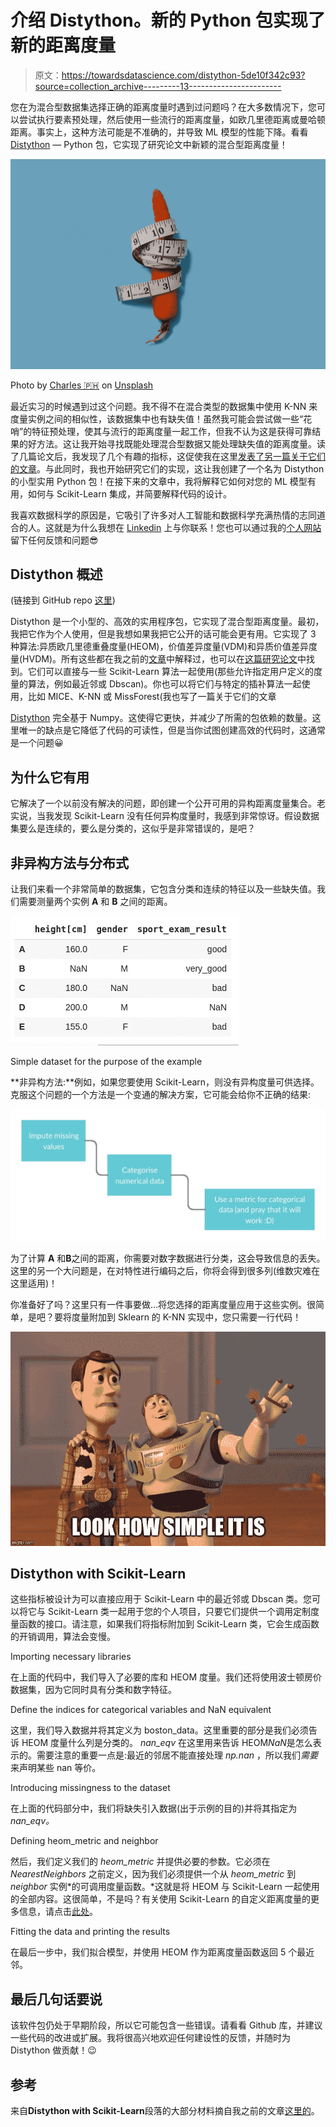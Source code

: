 # 介绍 Distython。新的 Python 包实现了新的距离度量

> 原文：<https://towardsdatascience.com/distython-5de10f342c93?source=collection_archive---------13----------------------->

您在为混合型数据集选择正确的距离度量时遇到过问题吗？在大多数情况下，您可以尝试执行要素预处理，然后使用一些流行的距离度量，如欧几里德距离或曼哈顿距离。事实上，这种方法可能是不准确的，并导致 ML 模型的性能下降。看看 [Distython](https://github.com/KacperKubara/distython) — Python 包，它实现了研究论文中新颖的混合型距离度量！

![](img/c280db3fa311f768d7299d75df435c64.png)

Photo by [Charles 🇵🇭](https://unsplash.com/@charlesdeluvio?utm_source=medium&utm_medium=referral) on [Unsplash](https://unsplash.com?utm_source=medium&utm_medium=referral)

最近实习的时候遇到过这个问题。我不得不在混合类型的数据集中使用 K-NN 来度量实例之间的相似性，该数据集中也有缺失值！虽然我可能会尝试做一些“花哨”的特征预处理，使其与流行的距离度量一起工作，但我不认为这是获得可靠结果的好方法。这让我开始寻找既能处理混合型数据又能处理缺失值的距离度量。读了几篇论文后，我发现了几个有趣的指标，这促使我在这里[发表了另一篇关于它们的文章](/the-proper-way-of-handling-mixed-type-data-state-of-the-art-distance-metrics-505eda236400)。与此同时，我也开始研究它们的实现，这让我创建了一个名为 Distython 的小型实用 Python 包！在接下来的文章中，我将解释它如何对您的 ML 模型有用，如何与 Scikit-Learn 集成，并简要解释代码的设计。

我喜欢数据科学的原因是，它吸引了许多对人工智能和数据科学充满热情的志同道合的人。这就是为什么我想在 [Linkedin](http://www.linkedin.com/in/kacperkubara?source=post_page---------------------------) 上与你联系！您也可以通过我的[个人网站](http://www.kacperkubara.com/?source=post_page---------------------------)留下任何反馈和问题😎

## Distython 概述

(链接到 GitHub repo [这里](https://github.com/KacperKubara/distython))

Distython 是一个小型的、高效的实用程序包，它实现了混合型距离度量。最初，我把它作为个人使用，但是我想如果我把它公开的话可能会更有用。它实现了 3 种算法:异质欧几里德重叠度量(HEOM)，价值差异度量(VDM)和异质价值差异度量(HVDM)。所有这些都在我之前的[文章](/the-proper-way-of-handling-mixed-type-data-state-of-the-art-distance-metrics-505eda236400)中解释过，也可以在[这篇研究论文](https://arxiv.org/pdf/cs/9701101.pdf)中找到。它们可以直接与一些 Scikit-Learn 算法一起使用(那些允许指定用户定义的度量的算法，例如最近邻或 Dbscan)。你也可以将它们与特定的插补算法一起使用，比如 MICE、K-NN 或 MissForest(我也写了一篇关于它们的文章

[Distython](https://github.com/KacperKubara/distython) 完全基于 Numpy。这使得它更快，并减少了所需的包依赖的数量。这里唯一的缺点是它降低了代码的可读性，但是当你试图创建高效的代码时，这通常是一个问题😀

## 为什么它有用

它解决了一个以前没有解决的问题，即创建一个公开可用的异构距离度量集合。老实说，当我发现 Scikit-Learn 没有任何异构度量时，我感到非常惊讶。假设数据集要么是连续的，要么是分类的，这似乎是非常错误的，是吧？

## 非异构方法与分布式

让我们来看一个非常简单的数据集，它包含分类和连续的特征以及一些缺失值。我们需要测量两个实例 **A** 和 **B** 之间的距离。

![](img/2cc3d4beb05771d449b0b34250c7aebd.png)

Simple dataset for the purpose of the example

**非异构方法:**例如，如果您要使用 Scikit-Learn，则没有异构度量可供选择。克服这个问题的一个方法是一个变通的解决方案，它可能会给你不正确的结果:

![](img/bbbabbd8180f4a64b0a58af87e1baa64.png)

为了计算 **A** 和**B**之间的距离，你需要对数字数据进行分类，这会导致信息的丢失。这里的另一个大问题是，在对特性进行编码之后，你将会得到很多列(维数灾难在这里适用)！

你准备好了吗？这里只有一件事要做…将您选择的距离度量应用于这些实例。很简单，是吧？要将度量附加到 Sklearn 的 K-NN 实现中，您只需要一行代码！

![](img/fdd941ce24eb2e20de1268af0fa1ca12.png)

## Distython with Scikit-Learn

这些指标被设计为可以直接应用于 Scikit-Learn 中的最近邻或 Dbscan 类。您可以将它与 Scikit-Learn 类一起用于您的个人项目，只要它们提供一个调用定制度量函数的接口。请注意，如果我们将指标附加到 Scikit-Learn 类，它会生成函数的开销调用，算法会变慢。

Importing necessary libraries

在上面的代码中，我们导入了必要的库和 HEOM 度量。我们还将使用波士顿房价数据集，因为它同时具有分类和数字特征。

Define the indices for categorical variables and NaN equivalent

这里，我们导入数据并将其定义为 boston_data。这里重要的部分是我们必须告诉 HEOM 度量什么列是分类的。 *nan_eqv* 在这里用来告诉 HEOM*NaN*是怎么表示的。需要注意的重要一点是:最近的邻居不能直接处理 *np.nan* ，所以我们*需要*来声明某些 nan 等价。

Introducing missingness to the dataset

在上面的代码部分中，我们将缺失引入数据(出于示例的目的)并将其指定为 *nan_eqv。*

Defining heom_metric and neighbor

然后，我们定义我们的 *heom_metric* 并提供必要的参数。它必须在 *NearestNeighbors* 之前定义，因为我们必须提供一个从 *heom_metric* 到 *neighbor* 实例*的可调用度量函数。*这就是将 HEOM 与 Scikit-Learn 一起使用的全部内容。这很简单，不是吗？有关使用 Scikit-Learn 的自定义距离度量的更多信息，请点击[此处](https://scikit-learn.org/stable/modules/generated/sklearn.neighbors.DistanceMetric.html)。

Fitting the data and printing the results

在最后一步中，我们拟合模型，并使用 HEOM 作为距离度量函数返回 5 个最近邻。

## 最后几句话要说

该软件包仍处于早期阶段，所以它可能包含一些错误。请看看 Github 库，并建议一些代码的改进或扩展。我将很高兴地欢迎任何建设性的反馈，并随时为 Distython 做贡献！😉

## 参考

来自**Distython with Scikit-Learn**段落的大部分材料摘自我之前的文章[这里的](/the-proper-way-of-handling-mixed-type-data-state-of-the-art-distance-metrics-505eda236400)。